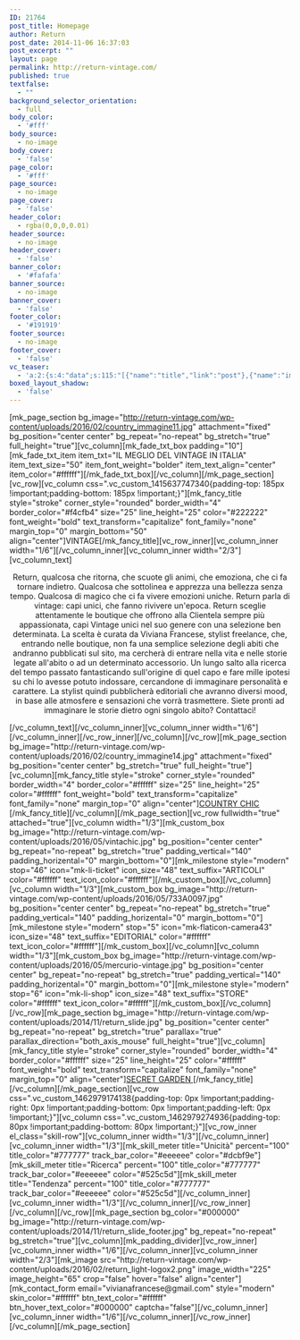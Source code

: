 ```yaml
---
ID: 21764
post_title: Homepage
author: Return
post_date: 2014-11-06 16:37:03
post_excerpt: ""
layout: page
permalink: http://return-vintage.com/
published: true
textfalse:
  - ""
background_selector_orientation:
  - full
body_color:
  - '#fff'
body_source:
  - no-image
body_cover:
  - 'false'
page_color:
  - '#fff'
page_source:
  - no-image
page_cover:
  - 'false'
header_color:
  - rgba(0,0,0,0.01)
header_source:
  - no-image
header_cover:
  - 'false'
banner_color:
  - '#fafafa'
banner_source:
  - no-image
banner_cover:
  - 'false'
footer_color:
  - '#191919'
footer_source:
  - no-image
footer_cover:
  - 'false'
vc_teaser:
  - 'a:2:{s:4:"data";s:115:"[{"name":"title","link":"post"},{"name":"image","image":"featured","link":"none"},{"name":"text","mode":"excerpt"}]";s:7:"bgcolor";s:0:"";}'
boxed_layout_shadow:
  - 'false'
---
```

[mk_page_section bg_image="http://return-vintage.com/wp-content/uploads/2016/02/country_immagine11.jpg" attachment="fixed" bg_position="center center" bg_repeat="no-repeat" bg_stretch="true" full_height="true"][vc_column][mk_fade_txt_box padding="10"][mk_fade_txt_item item_txt="IL MEGLIO DEL VINTAGE IN ITALIA" item_text_size="50" item_font_weight="bolder" item_text_align="center" item_color="#ffffff"][/mk_fade_txt_box][/vc_column][/mk_page_section][vc_row][vc_column css=".vc_custom_1415637747340{padding-top: 185px !important;padding-bottom: 185px !important;}"][mk_fancy_title style="stroke" corner_style="rounded" border_width="4" border_color="#f4cfb4" size="25" line_height="25" color="#222222" font_weight="bold" text_transform="capitalize" font_family="none" margin_top="0" margin_bottom="50" align="center"]VINTAGE[/mk_fancy_title][vc_row_inner][vc_column_inner width="1/6"][/vc_column_inner][vc_column_inner width="2/3"][vc_column_text]
<p style="text-align: center;">Return, qualcosa che ritorna, che scuote gli animi, che emoziona, che ci fa tornare indietro. Qualcosa che sottolinea e apprezza una bellezza senza tempo. Qualcosa di magico che ci fa vivere emozioni uniche. Return parla di vintage: capi unici, che fanno rivivere un'epoca. Return sceglie attentamente le boutique che offrono alla Clientela sempre più appassionata, capi Vintage unici nel suo genere con una selezione ben determinata. La scelta è curata da Viviana Francese, stylist freelance, che, entrando nelle boutique, non fa una semplice selezione degli abiti che andranno pubblicati sul sito, ma cercherà di entrare nella vita e nelle storie legate all'abito o ad un determinato accessorio. Un lungo salto alla ricerca del tempo passato fantasticando sull'origine di quel capo e fare mille ipotesi su chi lo avesse potuto indossare, cercandone di immaginare personalità e carattere. La stylist quindi pubblicherà editoriali che avranno diversi mood, in base alle atmosfere e sensazioni che vorrà trasmettere. Siete pronti ad immaginare le storie dietro ogni singolo abito? Contattaci!</p>
[/vc_column_text][/vc_column_inner][vc_column_inner width="1/6"][/vc_column_inner][/vc_row_inner][/vc_column][/vc_row][mk_page_section bg_image="http://return-vintage.com/wp-content/uploads/2016/02/country_immagine14.jpg" attachment="fixed" bg_position="center center" bg_stretch="true" full_height="true"][vc_column][mk_fancy_title style="stroke" corner_style="rounded" border_width="4" border_color="#ffffff" size="25" line_height="25" color="#ffffff" font_weight="bold" text_transform="capitalize" font_family="none" margin_top="0" align="center"]<a href="http://return-vintage.com/country-chic/">COUNTRY CHIC </a>[/mk_fancy_title][/vc_column][/mk_page_section][vc_row fullwidth="true" attached="true"][vc_column width="1/3"][mk_custom_box bg_image="http://return-vintage.com/wp-content/uploads/2016/05/vintachic.jpg" bg_position="center center" bg_repeat="no-repeat" bg_stretch="true" padding_vertical="140" padding_horizental="0" margin_bottom="0"][mk_milestone style="modern" stop="46" icon="mk-li-ticket" icon_size="48" text_suffix="ARTICOLI" color="#ffffff" text_icon_color="#ffffff"][/mk_custom_box][/vc_column][vc_column width="1/3"][mk_custom_box bg_image="http://return-vintage.com/wp-content/uploads/2016/05/733A0097.jpg" bg_position="center center" bg_repeat="no-repeat" bg_stretch="true" padding_vertical="140" padding_horizental="0" margin_bottom="0"][mk_milestone style="modern" stop="5" icon="mk-flaticon-camera43" icon_size="48" text_suffix="EDITORIAL" color="#ffffff" text_icon_color="#ffffff"][/mk_custom_box][/vc_column][vc_column width="1/3"][mk_custom_box bg_image="http://return-vintage.com/wp-content/uploads/2016/05/mercurio-vintage.jpg" bg_position="center center" bg_repeat="no-repeat" bg_stretch="true" padding_vertical="140" padding_horizental="0" margin_bottom="0"][mk_milestone style="modern" stop="6" icon="mk-li-shop" icon_size="48" text_suffix="STORE" color="#ffffff" text_icon_color="#ffffff"][/mk_custom_box][/vc_column][/vc_row][mk_page_section bg_image="http://return-vintage.com/wp-content/uploads/2014/11/return_slide.jpg" bg_position="center center" bg_repeat="no-repeat" bg_stretch="true" parallax="true" parallax_direction="both_axis_mouse" full_height="true"][vc_column][mk_fancy_title style="stroke" corner_style="rounded" border_width="4" border_color="#ffffff" size="25" line_height="25" color="#ffffff" font_weight="bold" text_transform="capitalize" font_family="none" margin_top="0" align="center"]<a href="http://return-vintage.com/secret-garden/">SECRET GARDEN </a>[/mk_fancy_title][/vc_column][/mk_page_section][vc_row css=".vc_custom_1462979174138{padding-top: 0px !important;padding-right: 0px !important;padding-bottom: 0px !important;padding-left: 0px !important;}"][vc_column css=".vc_custom_1462979274936{padding-top: 80px !important;padding-bottom: 80px !important;}"][vc_row_inner el_class="skill-row"][vc_column_inner width="1/3"][/vc_column_inner][vc_column_inner width="1/3"][mk_skill_meter title="Unicità" percent="100" title_color="#777777" track_bar_color="#eeeeee" color="#dcbf9e"][mk_skill_meter title="Ricerca" percent="100" title_color="#777777" track_bar_color="#eeeeee" color="#525c5d"][mk_skill_meter title="Tendenza" percent="100" title_color="#777777" track_bar_color="#eeeeee" color="#525c5d"][/vc_column_inner][vc_column_inner width="1/3"][/vc_column_inner][/vc_row_inner][/vc_column][/vc_row][mk_page_section bg_color="#000000" bg_image="http://return-vintage.com/wp-content/uploads/2014/11/return_slide_footer.jpg" bg_repeat="no-repeat" bg_stretch="true"][vc_column][mk_padding_divider][vc_row_inner][vc_column_inner width="1/6"][/vc_column_inner][vc_column_inner width="2/3"][mk_image src="http://return-vintage.com/wp-content/uploads/2016/02/return_light-logox2.png" image_width="225" image_height="65" crop="false" hover="false" align="center"][mk_contact_form email="vivianafrancese@gmail.com" style="modern" skin_color="#ffffff" btn_text_color="#ffffff" btn_hover_text_color="#000000" captcha="false"][/vc_column_inner][vc_column_inner width="1/6"][/vc_column_inner][/vc_row_inner][/vc_column][/mk_page_section]